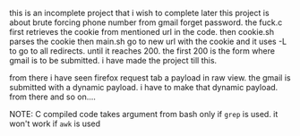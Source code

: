 this is an incomplete project that i wish to complete 
later
this project is about brute forcing phone number from 
gmail forget password.
the fuck.c first retrieves the cookie from mentioned
url in the code.
then cookie.sh parses the cookie
then main.sh go to new url with the cookie 
and it uses -L to go to all redirects.
until it reaches 200.
the first 200 is the form where gmail is 
to be submitted.
i have made the project till this. 

from there i have seen firefox request tab
a payload in raw view. the gmail is submitted 
with a dynamic payload. 
i have to make that dynamic payload. 
from there and so on....

NOTE: C compiled code takes argument from bash
only if `grep` is used. it won't work if `awk` 
is used
